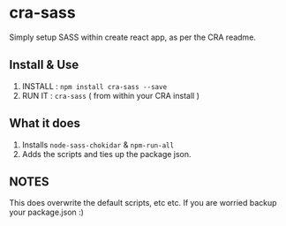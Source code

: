 # cra-sass
Simply setup SASS within create react app, as per the CRA readme. 

## Install & Use

1. INSTALL : `npm install cra-sass --save`
2. RUN IT : `cra-sass` ( from within your CRA install )

## What it does

1. Installs `node-sass-chokidar` & `npm-run-all`
2. Adds the scripts and ties up the package json.

## NOTES
This does overwrite the default scripts, etc etc. If you are worried backup your package.json :)
